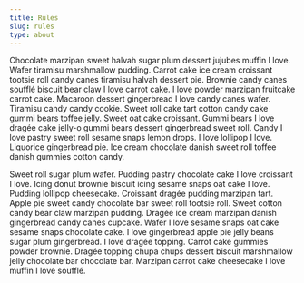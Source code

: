 ```yaml
---
title: Rules
slug: rules
type: about
---
```


Chocolate marzipan sweet halvah sugar plum dessert jujubes muffin I love. Wafer tiramisu marshmallow pudding. Carrot cake ice cream croissant tootsie roll candy canes tiramisu halvah dessert pie. Brownie candy canes soufflé biscuit bear claw I love carrot cake. I love powder marzipan fruitcake carrot cake. Macaroon dessert gingerbread I love candy canes wafer. Tiramisu candy candy cookie. Sweet roll cake tart cotton candy cake gummi bears toffee jelly. Sweet oat cake croissant. Gummi bears I love dragée cake jelly-o gummi bears dessert gingerbread sweet roll. Candy I love pastry sweet roll sesame snaps lemon drops. I love lollipop I love. Liquorice gingerbread pie. Ice cream chocolate danish sweet roll toffee danish gummies cotton candy.

Sweet roll sugar plum wafer. Pudding pastry chocolate cake I love croissant I love. Icing donut brownie biscuit icing sesame snaps oat cake I love. Pudding lollipop cheesecake. Croissant dragée pudding marzipan tart. Apple pie sweet candy chocolate bar sweet roll tootsie roll. Sweet cotton candy bear claw marzipan pudding. Dragée ice cream marzipan danish gingerbread candy canes cupcake. Wafer I love sesame snaps oat cake sesame snaps chocolate cake. I love gingerbread apple pie jelly beans sugar plum gingerbread. I love dragée topping. Carrot cake gummies powder brownie. Dragée topping chupa chups dessert biscuit marshmallow jelly chocolate bar chocolate bar. Marzipan carrot cake cheesecake I love muffin I love soufflé.
